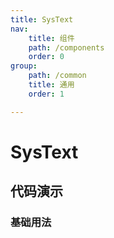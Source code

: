 ```yaml
--- 
title: SysText
nav:
    title: 组件
    path: /components
    order: 0
group:
    path: /common
    title: 通用
    order: 1

---
```


# SysText

## 代码演示

### 基础用法
<code src="./demo/base.tsx">